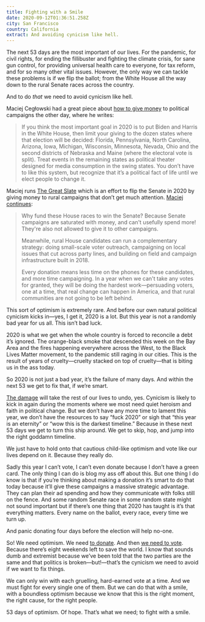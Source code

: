 ```yaml
---
title: Fighting with a Smile
date: 2020-09-12T01:36:51.258Z
city: San Francisco
country: California
extract: And avoiding cynicism like hell.
---
```

The next 53 days are the most important of our lives. For the pandemic, for civil rights, for ending the fillibuster and fighting the climate crisis, for sane gun control, for providing universal health care to everyone, for tax reform, and for so many other vital issues. However, the only way we can tackle these problems is if we flip the ballot; from the White House all the way down to the rural Senate races across the country.

And to do _that_ we need to avoid cynicism like hell.

Maciej Cegłowski had a great piece about [how to give money](https://idlewords.com/2020/09/effective_political_giving.htm) to political campaigns the other day, where he writes: 

> If you think the most important goal in 2020 is to put Biden and Harris in the White House, then limit your giving to the dozen states where that election will be decided: Florida, Pennsylvania, North Carolina, Arizona, Iowa, Michigan, Wisconsin, Minnesota, Nevada, Ohio and the second districts of Nebraska and Maine (where the electoral vote is split). Treat events in the remaining states as political theater designed for media consumption in the swing states. You don’t have to like this system, but recognize that it’s a political fact of life until we elect people to change it.

Maciej runs [The Great Slate](https://techsolidarity.org/resources/great_slate.html) which is an effort to flip the Senate in 2020 by giving money to rural campaigns that don’t get much attention. [Maciej continues](https://secure.actblue.com/donate/great_slate):

> Why fund these House races to win the Senate? Because Senate campaigns are saturated with money, and can't usefully spend more! They're also not allowed to give it to other campaigns.
>
> Meanwhile, rural House candidates can run a complementary strategy: doing small-scale voter outreach, campaigning on local issues that cut across party lines, and building on field and campaign infrastructure built in 2018.
> 
> Every donation means less time on the phones for these candidates, and more time campaigning. In a year when we can't take any votes for granted, they will be doing the hardest work—persuading voters, one at a time, that real change can happen in America, and that rural communities are not going to be left behind. 

This sort of optimism is extremely rare. And before our own natural political cynicism kicks in—yes, I get it, 2020 is a lot. But this year is not a randomly bad year for us all. This isn’t bad luck. 

2020 is what we get when the whole country is forced to reconcile a debt it’s ignored. The orange-black smoke that descended this week on the Bay Area and the fires happening everywhere across the West, to the Black Lives Matter movement, to the pandemic still raging in our cities. This is the result of years of cruelty—cruelty stacked on top of cruelty—that is biting us in the ass today.

So 2020 is not just a bad year, it’s the failure of many days. And within the next 53 we get to fix that, if we’re smart.

[The damage](https://youtu.be/Wy8iiC2Mqso) will take the rest of our lives to undo, yes. Cynicism is likely to kick in again during the moments where we most need quiet heroism and faith in political change. But we don’t have any more time to lament this year, we don’t have the resources to say “fuck 2020” or sigh that “this year is an eternity” or “wow this is the darkest timeline.” Because in these next 53 days we get to turn this ship around. We get to skip, hop, and jump into the right goddamn timeline. 

We just have to hold onto that cautious child-like optimism and vote like our lives depend on it. Because they really do.

Sadly this year I can’t vote, I can’t even donate because I don’t have a green card. The only thing I can do is blog my ass off about this. But one thing I do know is that if you’re thinking about making a donation it’s smart to do that today because it’ll give these campaigns a massive strategic advantage. They can plan their ad spending and how they communicate with folks still on the fence. And some random Senate race in some random state might not sound important but if there’s one thing that 2020 has taught is it’s that everything matters. Every name on the ballot, every race, every time we turn up. 

And panic donating four days before the election will help no-one.

So! We need optimism. We need [to donate](https://secure.actblue.com/donate/great_slate). And then [we need to vote](https://votesaveamerica.com). Because there’s eight weekends left to save the world. I know that sounds dumb and extremist because we’ve been told that the two parties are the same and that politics is broken—but!—that’s the cynicism we need to avoid if we want to fix things. 
 
We can only win with each gruelling, hard-earned vote at a time. And we must fight for every single one of them. But we can do that with a smile, with a boundless optimism because we know that this is the right moment, the right cause, for the right people.

53 days of optimism. Of hope. That’s what we need; to fight with a smile.